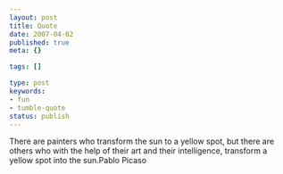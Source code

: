 ```yaml
---
layout: post
title: Quote
date: 2007-04-02
published: true
meta: {}

tags: []

type: post
keywords:
- fun
- tumble-quote
status: publish
---
```

<!-- blockquote  -->There are painters who transform the sun to a yellow spot, but there are others who with the help of their art and their intelligence, transform a yellow spot into the sun.<!-- endblockquote  -->Pablo Picaso
